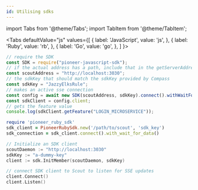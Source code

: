 ```yaml
---
id: Utilising sdks
---        
```


import Tabs from '@theme/Tabs';
import TabItem from '@theme/TabItem';

<Tabs
  defaultValue="js"
  values={[
    { label: 'JavaScript', value: 'js', },
    { label: 'Ruby', value: 'rb', },
    { label: 'Go', value: 'go', },
  ]
}>
<TabItem value="js">

```js
// require the SDK
const SDK = require("pioneer-javascript-sdk");
// if the actual address has a path, include that in the getServerAddress() method
const scoutAddress = "http://localhost:3030";
// the sdkKey that should match the sdkKey provided by Compass
const sdkKey = "JazzyElksRule";
// makes an active sse connection
const config = await new SDK(scoutAddress, sdkKey).connect().withWaitForData();
const sdkClient = config.client;
// gets the feature value
console.log(sdkClient.getFeature("LOGIN_MICROSERVICE"));
```

</TabItem>
<TabItem value="rb">

```rb
require 'pioneer_ruby_sdk'
sdk_client = PioneerRubySdk.new('/path/to/scout', 'sdk_key')
sdk_connection = sdk_client.connect().with_wait_for_data()
```

</TabItem>
<TabItem value="go">

```go
// Initialize an SDK client
scoutDaemon := "http://localhost:3030"
sdkKey := "a-dummy-key"
client := sdk.InitMember(scoutDaemon, sdkKey)

// connect SDK client to Scout to listen for SSE updates
client.Connect()
client.Listen()
```

</TabItem>
</Tabs>